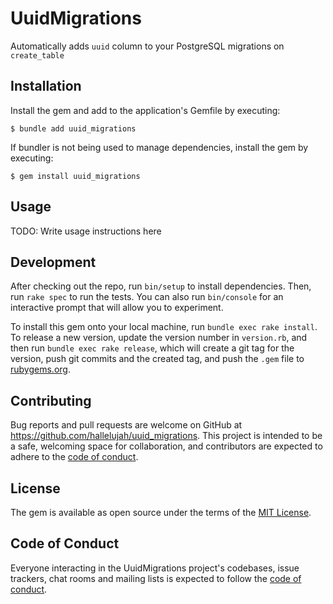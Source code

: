 # UuidMigrations

Automatically adds `uuid` column to your PostgreSQL migrations on `create_table`

## Installation

Install the gem and add to the application's Gemfile by executing:

    $ bundle add uuid_migrations

If bundler is not being used to manage dependencies, install the gem by executing:

    $ gem install uuid_migrations

## Usage

TODO: Write usage instructions here

## Development

After checking out the repo, run `bin/setup` to install dependencies. Then, run `rake spec` to run the tests. You can also run `bin/console` for an interactive prompt that will allow you to experiment.

To install this gem onto your local machine, run `bundle exec rake install`. To release a new version, update the version number in `version.rb`, and then run `bundle exec rake release`, which will create a git tag for the version, push git commits and the created tag, and push the `.gem` file to [rubygems.org](https://rubygems.org).

## Contributing

Bug reports and pull requests are welcome on GitHub at https://github.com/hallelujah/uuid_migrations. This project is intended to be a safe, welcoming space for collaboration, and contributors are expected to adhere to the [code of conduct](https://github.com/hallelujah/uuid_migrations/blob/main/CODE_OF_CONDUCT.md).

## License

The gem is available as open source under the terms of the [MIT License](https://opensource.org/licenses/MIT).

## Code of Conduct

Everyone interacting in the UuidMigrations project's codebases, issue trackers, chat rooms and mailing lists is expected to follow the [code of conduct](https://github.com/hallelujah/uuid_migrations/blob/main/CODE_OF_CONDUCT.md).
